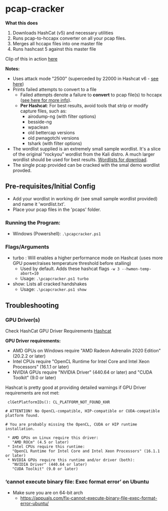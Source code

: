 # pcap-cracker

__What this does__

1. Downloads HashCat (v5) and necessary utilities
2. Runs pcap-to-hccapx converter on all your pcap files.
3. Merges all hccapx files into one master file
4. Runs hashcast 5 against this master file

Clip of this in action [here](https://link.us1.storjshare.io/s/juouchkuithxm5u2idjbv5uv2uqq/clips/pcapcracker_demo.mp4)


__Notes:__
- Uses attack mode "2500" (superceded by 22000 in Hashcat v6 - [see here](https://hashcat.net/forum/thread-10253.html))
- Prints failed attempts to convert to a file 
  - Failed attempts denote a failure to __convert__ to pcap file(s) to hccapx ([see here for more info](https://hashcat.net/cap2hashcat/)).
  - __Per Hashcat__: For best results, avoid tools that strip or modify capture files, such as:
    - airodump-ng (with filter options)
    - besside-ng
    - wpaclean
    - old bettercap versions
    - old pwnagotchi versions
    - tshark (with filter options)
- The wordlist supplied is an extremely small sample wordlist. It's a slice of the original "rockyou" wordlist from the Kali distro. A much larger wordlist should be used for best results. [Wordlists for download](https://weakpass.com/wordlist). 
- The single pcap provided can be cracked with the smal demo wordlist provded.

## Pre-requisites/Initial Config

- Add your wordlist in working dir (see small sample wordlist provided) and name it 'wordlist.txt'.
- Place your pcap files in the 'pcaps' folder.

### Running the Program:
  - Windows (Powershell): `.\pcapcracker.ps1`


### Flags/Arguments
- turbo : Will enables a higher performance mode on Hashcat (uses more GPU power/raises temperature threshold before stalling)
  - Used by default. Adds these hashcat flags `-w 3 --hwmon-temp-abort=10`
  - Usage: `.\pcapcracker.ps1 turbo`
- show: Lists all cracked handshakes
  - Usage: `.\pcapcracker.ps1 show`   


## Troubleshooting


### GPU Driver(s)

Check HashCat GPU Driver Requirements [Hashcat](https://hashcat.net/hashcat/)

__GPU Driver requirements:__
- AMD GPUs on Windows require "AMD Radeon Adrenalin 2020 Edition" (20.2.2 or later)
- Intel CPUs require "OpenCL Runtime for Intel Core and Intel Xeon Processors" (16.1.1 or later)
- NVIDIA GPUs require "NVIDIA Driver" (440.64 or later) and "CUDA Toolkit" (9.0 or later)


Hashcat is pretty good at providing detailed warnings if GPU Driver requirements are not met:
```
 clGetPlatformIDs(): CL_PLATFORM_NOT_FOUND_KHR

# ATTENTION! No OpenCL-compatible, HIP-compatible or CUDA-compatible platform found.

# You are probably missing the OpenCL, CUDA or HIP runtime installation.

 * AMD GPUs on Linux require this driver:
   "AMD ROCm" (4.5 or later)
 * Intel CPUs require this runtime:
   "OpenCL Runtime for Intel Core and Intel Xeon Processors" (16.1.1 or later)
 * NVIDIA GPUs require this runtime and/or driver (both):
   "NVIDIA Driver" (440.64 or later)
   "CUDA Toolkit" (9.0 or later)
```


### ‘cannot execute binary file: Exec format error’ on Ubuntu
- Make sure you are on 64-bit arch
  - https://appuals.com/fix-cannot-execute-binary-file-exec-format-error-ubuntu/
